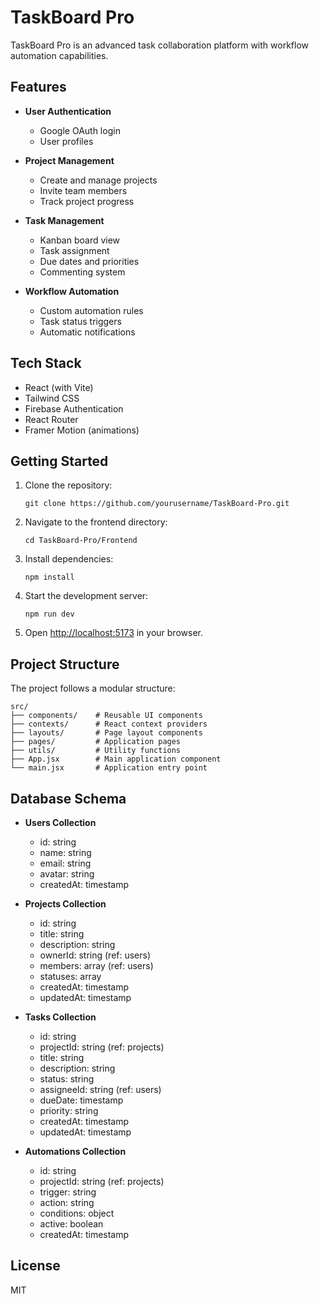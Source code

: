 # TaskBoard Pro

TaskBoard Pro is an advanced task collaboration platform with workflow automation capabilities.

## Features

- **User Authentication**
  - Google OAuth login
  - User profiles

- **Project Management**
  - Create and manage projects
  - Invite team members
  - Track project progress

- **Task Management**
  - Kanban board view
  - Task assignment
  - Due dates and priorities
  - Commenting system

- **Workflow Automation**
  - Custom automation rules
  - Task status triggers
  - Automatic notifications

## Tech Stack

- React (with Vite)
- Tailwind CSS
- Firebase Authentication
- React Router
- Framer Motion (animations)

## Getting Started

1. Clone the repository:
   ```
   git clone https://github.com/yourusername/TaskBoard-Pro.git
   ```

2. Navigate to the frontend directory:
   ```
   cd TaskBoard-Pro/Frontend
   ```

3. Install dependencies:
   ```
   npm install
   ```

4. Start the development server:
   ```
   npm run dev
   ```

5. Open [http://localhost:5173](http://localhost:5173) in your browser.

## Project Structure

The project follows a modular structure:

```
src/
├── components/    # Reusable UI components
├── contexts/      # React context providers
├── layouts/       # Page layout components
├── pages/         # Application pages
├── utils/         # Utility functions
├── App.jsx        # Main application component
└── main.jsx       # Application entry point
```

## Database Schema

- **Users Collection**
  - id: string
  - name: string
  - email: string
  - avatar: string
  - createdAt: timestamp

- **Projects Collection**
  - id: string
  - title: string
  - description: string
  - ownerId: string (ref: users)
  - members: array<userId> (ref: users)
  - statuses: array<string>
  - createdAt: timestamp
  - updatedAt: timestamp

- **Tasks Collection**
  - id: string
  - projectId: string (ref: projects)
  - title: string
  - description: string
  - status: string
  - assigneeId: string (ref: users)
  - dueDate: timestamp
  - priority: string
  - createdAt: timestamp
  - updatedAt: timestamp

- **Automations Collection**
  - id: string
  - projectId: string (ref: projects)
  - trigger: string
  - action: string
  - conditions: object
  - active: boolean
  - createdAt: timestamp

## License

MIT
